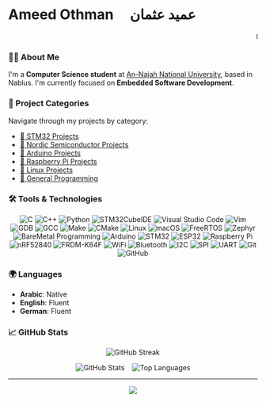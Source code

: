# Ameed Othman &nbsp;&nbsp;&nbsp; عميد عثمان

<marquee behavior="scroll" direction="left"> Computer Science Student | Specializing in Embedded Systems</marquee>

### **👋🏻 About Me**

I'm a **Computer Science student** at [An-Najah National University](https://www.najah.edu/), based in Nablus. I'm currently focused on **Embedded Software Development**.

### **📁 Project Categories**

Navigate through my projects by category:

- [📁 STM32 Projects](https://github.com/Amid68/STM32/blob/main/README.md)
- [📁 Nordic Semiconductor Projects](https://github.com/Amid68/Nordic-Semiconductor/blob/main/README.md)
- [📁 Arduino Projects](https://github.com/Amid68/Arduino/blob/main/README.md)
- [📁 Raspberry Pi Projects](https://github.com/Amid68/Raspberry-Pi/blob/main/README.md)
- [📁 Linux Projects](https://github.com/Amid68/Linux-Projects)
- [📁 General Programming](https://github.com/Amid68/General-Programming/blob/main/README.md)

### **🛠️ Tools & Technologies**

<p align="center"> 
  <!-- Programming Languages -->
  <img src="https://img.shields.io/badge/C-00599C?style=for-the-badge&logo=c&logoColor=white" alt="C" /> 
  <img src="https://img.shields.io/badge/C++-00599C?style=for-the-badge&logo=cplusplus&logoColor=white" alt="C++" /> 
  <img src="https://img.shields.io/badge/Python-3776AB?style=for-the-badge&logo=python&logoColor=white" alt="Python" />

  <!-- IDEs and Editors -->
  <img src="https://img.shields.io/badge/STM32CubeIDE-0078D4?style=for-the-badge&logo=stmicroelectronics&logoColor=white" alt="STM32CubeIDE" />
  <img src="https://img.shields.io/badge/VSCode-007ACC?style=for-the-badge&logo=visualstudiocode&logoColor=white" alt="Visual Studio Code" />
  <img src="https://img.shields.io/badge/Vim-019733?style=for-the-badge&logo=vim&logoColor=white" alt="Vim" />

  <!-- Debugging and Build Tools -->
  <img src="https://img.shields.io/badge/GDB-FF4500?style=for-the-badge&logo=gnu&logoColor=white" alt="GDB" />
  <img src="https://img.shields.io/badge/GCC-00599C?style=for-the-badge&logo=gnu&logoColor=white" alt="GCC" />
  <img src="https://img.shields.io/badge/Make-0674B8?style=for-the-badge&logo=gnu&logoColor=white" alt="Make" />
  <img src="https://img.shields.io/badge/CMake-064F8C?style=for-the-badge&logo=cmake&logoColor=white" alt="CMake" />
  <!-- to learn
  <img src="https://img.shields.io/badge/OpenOCD-00599C?style=for-the-badge&logo=gnu&logoColor=white" alt="OpenOCD" />
  <img src="https://img.shields.io/badge/J-Link-0073CF?style=for-the-badge&logo=segger&logoColor=white" alt="J-Link" />
  <img src="https://img.shields.io/badge/Valgrind-1E90FF?style=for-the-badge&logo=valgrind&logoColor=white" alt="Valgrind" />
  <img src="https://img.shields.io/badge/Unit%20Testing-9C27B0?style=for-the-badge&logo=testing-library&logoColor=white" alt="Unit Testing" />
  -->
  
  <!-- Platforms and Operating Systems -->
  <img src="https://img.shields.io/badge/Linux-FCC624?style=for-the-badge&logo=linux&logoColor=black" alt="Linux" /> 
  <img src="https://img.shields.io/badge/macOS-000000?style=for-the-badge&logo=apple&logoColor=white" alt="macOS" />
  <img src="https://img.shields.io/badge/FreeRTOS-0068A1?style=for-the-badge&logo=freertos&logoColor=white" alt="FreeRTOS" />
  <img src="https://img.shields.io/badge/Zephyr-222222?style=for-the-badge&logo=zephyrproject&logoColor=white" alt="Zephyr" />
  <img src="https://img.shields.io/badge/BareMetal-800000?style=for-the-badge&logo=programming&logoColor=white" alt="BareMetal Programming" />

  <!-- Microcontrollers and Boards -->
  <img src="https://img.shields.io/badge/Arduino-00979D?style=for-the-badge&logo=arduino&logoColor=white" alt="Arduino" /> 
  <img src="https://img.shields.io/badge/STM32-03234B?style=for-the-badge&logo=stmicroelectronics&logoColor=white" alt="STM32" />
  <img src="https://img.shields.io/badge/ESP32-E7352C?style=for-the-badge&logo=espressif&logoColor=white" alt="ESP32" />
  <img src="https://img.shields.io/badge/Raspberry%20Pi-A22846?style=for-the-badge&logo=raspberrypi&logoColor=white" alt="Raspberry Pi" />
  <img src="https://img.shields.io/badge/nRF52840-0057B8?style=for-the-badge&logo=nordic-semiconductor&logoColor=white" alt="nRF52840" />
  <img src="https://img.shields.io/badge/FRDM-K64F-E2231A?style=for-the-badge&logo=nxp&logoColor=white" alt="FRDM-K64F" />

  <!-- Connectivity -->
  <img src="https://img.shields.io/badge/WiFi-00A8E1?style=for-the-badge&logo=wi-fi&logoColor=white" alt="WiFi" />
  <img src="https://img.shields.io/badge/Bluetooth-0082FC?style=for-the-badge&logo=bluetooth&logoColor=white" alt="Bluetooth" />
  <!-- to learn
  <img src="https://img.shields.io/badge/Zigbee-E24444?style=for-the-badge&logo=zigbee&logoColor=white" alt="Zigbee" />
  <img src="https://img.shields.io/badge/LoRaWAN-13AA52?style=for-the-badge&logo=lorawan&logoColor=white" alt="LoRaWAN" />
  <img src="https://img.shields.io/badge/CANBus-1D4D4F?style=for-the-badge&logo=modbus&logoColor=white" alt="CAN Bus" />
  -->
  <img src="https://img.shields.io/badge/I2C-FFFFFF?style=for-the-badge&logo=serial-port&logoColor=black" alt="I2C" />
  <img src="https://img.shields.io/badge/SPI-5E8C31?style=for-the-badge&logo=serial-port&logoColor=white" alt="SPI" />
  <img src="https://img.shields.io/badge/UART-1E90FF?style=for-the-badge&logo=serial-port&logoColor=white" alt="UART" />

  <!-- Testing and Simulation to learn 
  <img src="https://img.shields.io/badge/QEMU-003744?style=for-the-badge&logo=qemu&logoColor=white" alt="QEMU" />
  <img src="https://img.shields.io/badge/Proteus-00599C?style=for-the-badge&logo=simulator&logoColor=white" alt="Proteus" />
  <img src="https://img.shields.io/badge/ModelSim-8B0000?style=for-the-badge&logo=mentorgraphics&logoColor=white" alt="ModelSim" />
  <img src="https://img.shields.io/badge/Verilog-FF7F50?style=for-the-badge&logo=verilog&logoColor=white" alt="Verilog" />
  <img src="https://img.shields.io/badge/VHDL-FFD700?style=for-the-badge&logo=vhdl&logoColor=black" alt="VHDL" />
  -->
  
  <!-- Automotive Standards to learn 
  <img src="https://img.shields.io/badge/ISO%2026262-E2231A?style=for-the-badge&logo=automotive&logoColor=white" alt="ISO 26262" />
  <img src="https://img.shields.io/badge/ISO%2021434-0000CD?style=for-the-badge&logo=automotive&logoColor=white" alt="ISO 21434" />
  <img src="https://img.shields.io/badge/CAN--FD-2C5AA0?style=for-the-badge&logo=automotive&logoColor=white" alt="CAN-FD" />
  -->
  
  <!-- Version Control and Collaboration -->
  <img src="https://img.shields.io/badge/Git-F05032?style=for-the-badge&logo=git&logoColor=white" alt="Git" />
  <img src="https://img.shields.io/badge/GitHub-181717?style=for-the-badge&logo=github&logoColor=white" alt="GitHub" />
  <!-- to learn
  <img src="https://img.shields.io/badge/JIRA-0052CC?style=for-the-badge&logo=jira&logoColor=white" alt="JIRA" />
  <img src="https://img.shields.io/badge/Confluence-172B4D?style=for-the-badge&logo=confluence&logoColor=white" alt="Confluence" />
  -->
  
  <!-- Industrial Protocols to learn
  <img src="https://img.shields.io/badge/Modbus-003B99?style=for-the-badge&logo=modbus&logoColor=white" alt="Modbus" />
  <img src="https://img.shields.io/badge/OPC%20UA-008FD5?style=for-the-badge&logo=opc-ua&logoColor=white" alt="OPC UA" />

  <!-- Additional Tools 
  <img src="https://img.shields.io/badge/Doxygen-00979D?style=for-the-badge&logo=doxygen&logoColor=white" alt="Doxygen" />
  <img src="https://img.shields.io/badge/Postman-FF6C37?style=for-the-badge&logo=postman&logoColor=white" alt="Postman" />
  <img src="https://img.shields.io/badge/MATLAB-0076A8?style=for-the-badge&logo=mathworks&logoColor=white" alt="MATLAB" />
</p>
  -->


### **🌍 Languages**

- **Arabic**: Native
- **English**: Fluent
- **German**: Fluent

### **📈 GitHub Stats**

<p align="center">
  <img src="https://github-readme-streak-stats.herokuapp.com/?user=Amid68&theme=radical" alt="GitHub Streak" />
</p>

<p align="center">
  <img src="https://github-readme-stats.vercel.app/api?username=Amid68&show_icons=true&theme=radical" alt="GitHub Stats" />
  &ensp;
  <img src="https://github-readme-stats.vercel.app/api/top-langs/?username=Amid68&layout=compact&theme=radical" alt="Top Languages" />
</p>

---

<p align="center">
  <img src="https://readme-typing-svg.herokuapp.com?font=Roboto&size=25&color=F700FF&center=true&vCenter=true&width=500&lines=Thanks+for+visiting+my+profile!;Let's+connect+and+collaborate!+😊" />
</p>
